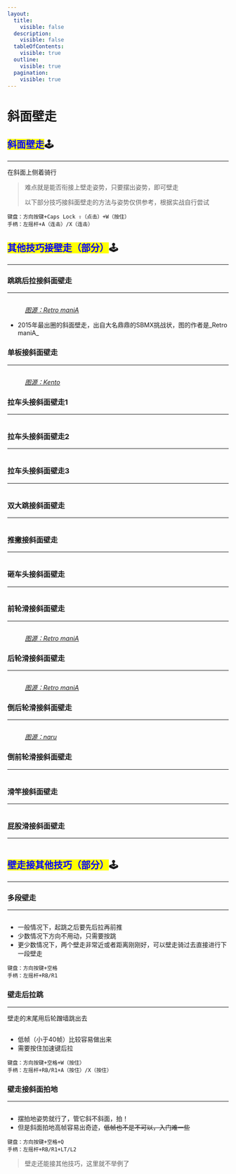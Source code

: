 ```yaml
---
layout:
  title:
    visible: false
  description:
    visible: false
  tableOfContents:
    visible: true
  outline:
    visible: true
  pagination:
    visible: true
---
```


# 斜面壁走

## <mark style="color:blue;">**斜面壁走**</mark>🕹️ <a href="#xie-mian-bi-zou" id="xie-mian-bi-zou"></a>

***

在斜面上侧着骑行

> 难点就是能否衔接上壁走姿势，只要摆出姿势，即可壁走
>
> 以下部分技巧接斜面壁走的方法与姿势仅供参考，根据实战自行尝试

```plaintext
键盘：方向按键+Caps Lock ⇪（点击）+W（按住）
手柄：左摇杆+A（连击）/X（连击）
```

## <mark style="color:blue;">**其他技巧接壁走（部分）**</mark>🕹️ <a href="#qi-ta-ji-qiao-jie-bi-zou-bu-fen" id="qi-ta-ji-qiao-jie-bi-zou-bu-fen"></a>

***

### **跳跳后拉接斜面壁走** <a href="#tiao-tiao-hou-la-jie-xie-mian-bi-zou" id="tiao-tiao-hou-la-jie-xie-mian-bi-zou"></a>

***

<div align="left">

<figure><img src="../.gitbook/assets/image/tutorial/9.siderides/1.跳拱后拉斜面壁走.gif" alt=""><figcaption><p><a href="https://www.youtube.com/@R.e.t.r.o.m.a.n.i.A"><em>图源：Retro maniA</em></a></p></figcaption></figure>

</div>

* 2015年最出圈的斜面壁走，出自大名鼎鼎的SBMX挑战状，图的作者是\_Retro maniA\_

### **单板接斜面壁走** <a href="#dan-ban-jie-xie-mian-bi-zou" id="dan-ban-jie-xie-mian-bi-zou"></a>

***

<div align="left">

<figure><img src="../.gitbook/assets/image/tutorial/9.siderides/2.单板拱后拉斜面壁走.gif" alt=""><figcaption><p><a href="https://www.youtube.com/channel/UCtlLArQ7uzzIwd2EmO3fWVA"><em>图源：Kento</em></a></p></figcaption></figure>

</div>

### **拉车头接斜面壁走1** <a href="#la-che-tou-jie-xie-mian-bi-zou-1" id="la-che-tou-jie-xie-mian-bi-zou-1"></a>

***

<div align="left">

<figure><img src="../.gitbook/assets/image/tutorial/9.siderides/3.拉车头接斜面壁走.gif" alt=""><figcaption></figcaption></figure>

</div>

### **拉车头接斜面壁走2** <a href="#la-che-tou-jie-xie-mian-bi-zou-2" id="la-che-tou-jie-xie-mian-bi-zou-2"></a>

***

<div align="left">

<figure><img src="../.gitbook/assets/image/tutorial/9.siderides/6.拉j型弯车头接斜面壁走.gif" alt=""><figcaption></figcaption></figure>

</div>

### **拉车头接斜面壁走3** <a href="#la-che-tou-jie-xie-mian-bi-zou-3" id="la-che-tou-jie-xie-mian-bi-zou-3"></a>

***

<div align="left">

<figure><img src="../.gitbook/assets/image/tutorial/9.siderides/7.拉j型弯车头撞弹接斜面壁走.gif" alt=""><figcaption></figcaption></figure>

</div>

### **双大跳接斜面壁走** <a href="#shuang-da-tiao-jie-xie-mian-bi-zou" id="shuang-da-tiao-jie-xie-mian-bi-zou"></a>

***

<div align="left">

<figure><img src="../.gitbook/assets/image/tutorial/9.siderides/4.双大跳接斜面壁走.gif" alt=""><figcaption></figcaption></figure>

</div>

### **推撇接斜面壁走** <a href="#tui-pie-jie-xie-mian-bi-zou" id="tui-pie-jie-xie-mian-bi-zou"></a>

***

<div align="left">

<figure><img src="../.gitbook/assets/image/tutorial/9.siderides/5.推撇接斜面壁走.gif" alt=""><figcaption></figcaption></figure>

</div>

### **砸车头接斜面壁走** <a href="#za-che-tou-jie-xie-mian-bi-zou" id="za-che-tou-jie-xie-mian-bi-zou"></a>

***

<div align="left">

<figure><img src="../.gitbook/assets/image/tutorial/9.siderides/8.砸车头接斜面壁走.gif" alt=""><figcaption></figcaption></figure>

</div>

### **前轮滑接斜面壁走** <a href="#qian-lun-hua-jie-xie-mian-bi-zou" id="qian-lun-hua-jie-xie-mian-bi-zou"></a>

***

<div align="left">

<figure><img src="../.gitbook/assets/image/tutorial/9.siderides/9.前轮滑接斜面壁走.gif" alt=""><figcaption><p><a href="https://www.youtube.com/@R.e.t.r.o.m.a.n.i.A"><em>图源：Retro maniA</em></a></p></figcaption></figure>

</div>

### **后轮滑接斜面壁走** <a href="#hou-lun-hua-jie-xie-mian-bi-zou" id="hou-lun-hua-jie-xie-mian-bi-zou"></a>

***

<div align="left">

<figure><img src="../.gitbook/assets/image/tutorial/9.siderides/10.后轮滑接斜面壁走.gif" alt=""><figcaption><p><a href="https://www.youtube.com/@R.e.t.r.o.m.a.n.i.A"><em>图源：Retro maniA</em></a></p></figcaption></figure>

</div>

### **倒后轮滑接斜面壁走** <a href="#dao-hou-lun-hua-jie-xie-mian-bi-zou" id="dao-hou-lun-hua-jie-xie-mian-bi-zou"></a>

***

<div align="left">

<figure><img src="../.gitbook/assets/image/tutorial/9.siderides/11.倒后轮滑接斜面壁走.gif" alt=""><figcaption><p><a href="https://www.youtube.com/channel/UCpkNxJB0YozGkTZm6rH7PXg"><em>图源：naru</em></a></p></figcaption></figure>

</div>

### **倒前轮滑接斜面壁走** <a href="#dao-qian-lun-hua-jie-xie-mian-bi-zou" id="dao-qian-lun-hua-jie-xie-mian-bi-zou"></a>

***

<div align="left">

<figure><img src="../.gitbook/assets/image/tutorial/9.siderides/12.倒前轮滑接斜面壁走.gif" alt=""><figcaption></figcaption></figure>

</div>

### **滑竿接斜面壁走** <a href="#hua-gan-jie-xie-mian-bi-zou" id="hua-gan-jie-xie-mian-bi-zou"></a>

***

<div align="left">

<figure><img src="../.gitbook/assets/image/tutorial/9.siderides/13.滑竿接斜面壁走.gif" alt=""><figcaption></figcaption></figure>

</div>

### **屁股滑接斜面壁走** <a href="#pi-gu-hua-jie-xie-mian-bi-zou" id="pi-gu-hua-jie-xie-mian-bi-zou"></a>

***

<div align="left">

<figure><img src="../.gitbook/assets/image/tutorial/9.siderides/14.屁股滑接斜面壁走.gif" alt=""><figcaption></figcaption></figure>

</div>

## <mark style="color:blue;">**壁走接其他技巧（部分）**</mark>🕹️ <a href="#bi-zou-jie-qi-ta-ji-qiao-bu-fen" id="bi-zou-jie-qi-ta-ji-qiao-bu-fen"></a>

***

### **多段壁走** <a href="#duo-duan-bi-zou" id="duo-duan-bi-zou"></a>

***

<div align="left">

<figure><img src="../.gitbook/assets/image/tutorial/9.siderides/15.多段壁走.gif" alt=""><figcaption></figcaption></figure>

</div>

* 一般情况下，起跳之后要先后拉再前推
* 少数情况下方向不用动，只需要按跳
* 更少数情况下，两个壁走非常近或者距离刚刚好，可以壁走骑过去直接进行下一段壁走

```plaintext
键盘：方向按键+空格
手柄：左摇杆+RB/R1
```

### **壁走后拉跳** <a href="#bi-zou-hou-la-tiao" id="bi-zou-hou-la-tiao"></a>

***

壁走的末尾用后轮蹭墙跳出去

<div align="left">

<figure><img src="../.gitbook/assets/image/tutorial/9.siderides/壁走后拉跳.gif" alt=""><figcaption></figcaption></figure>

</div>

* 低帧（小于40帧）比较容易做出来
* 需要按住加速键后拉

```plaintext
键盘：方向按键+空格+W（按住）
手柄：左摇杆+RB/R1+A（按住）/X（按住）
```

### **壁走接斜面拍地** <a href="#bi-zou-jie-xie-mian-pai-di" id="bi-zou-jie-xie-mian-pai-di"></a>

***

<div align="left">

<figure><img src="../.gitbook/assets/image/tutorial/9.siderides/壁走接斜面拍地.gif" alt=""><figcaption></figcaption></figure>

</div>

* 摆拍地姿势就行了，管它斜不斜面，拍！
* 但是斜面拍地高帧容易出奇迹，~~低帧也不是不可以，入门难一些~~

```plaintext
键盘：方向按键+空格+Q
手柄：左摇杆+RB/R1+LT/L2
```

> 壁走还能接其他技巧，这里就不举例了
